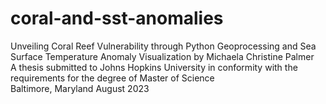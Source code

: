 # coral-and-sst-anomalies
Unveiling Coral Reef Vulnerability through Python Geoprocessing and Sea Surface Temperature Anomaly Visualization by Michaela Christine Palmer  
A thesis submitted to Johns Hopkins University in conformity with the requirements for the degree of Master of Science  
Baltimore, Maryland  August 2023
